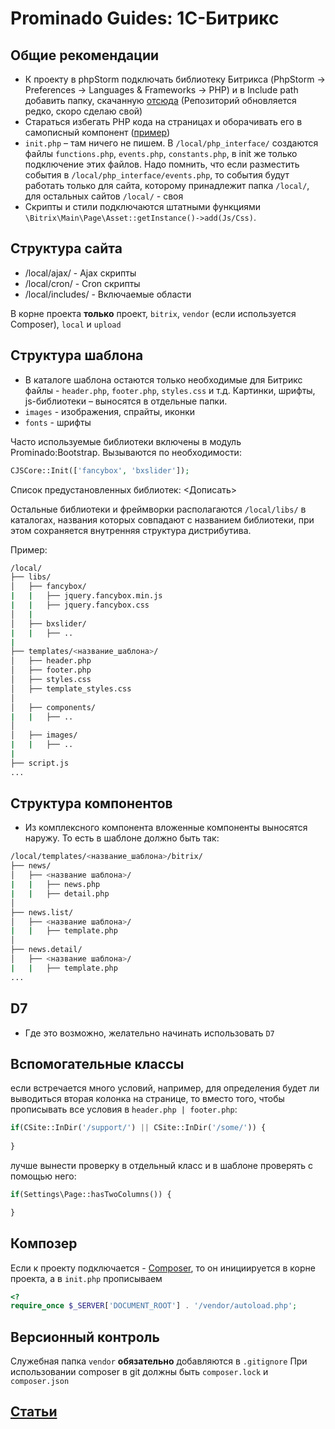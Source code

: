 # Prominado Guides: 1С-Битрикс

## Общие рекомендации
- К проекту в phpStorm подключать библиотеку Битрикса (PhpStorm -> Preferences -> Languages & Frameworks -> PHP) и в Include path добавить папку, скачанную [отсюда](https://github.com/matiaspub/bxApiDocs) (Репозиторий обновляется редко, скоро сделаю свой)
- Стараться избегать PHP кода на страницах и оборачивать его в самописный компонент ([пример](https://github.com/Prominado-ru/bitrix-component/))
- `init.php` – там ничего не пишем. В `/local/php_interface/` создаются файлы `functions.php`, `events.php`, `constants.php`, в init же только подключение этих файлов. Надо помнить, что если разместить события в `/local/php_interface/events.php`, то события будут работать только для сайта, которому принадлежит папка `/local/`, для остальных сайтов `/local/` - своя
- Скрипты и стили подключаются штатными функциями `\Bitrix\Main\Page\Asset::getInstance()->add(Js/Css)`.

## Структура сайта
- /local/ajax/ - Ajax скрипты
- /local/cron/ - Cron скрипты
- /local/includes/ - Включаемые области

В корне проекта **только** проект, ````bitrix````, ````vendor```` (если используется Composer), ````local```` и ````upload````

## Структура шаблона
- В каталоге шаблона остаются только необходимые для Битрикс файлы - `header.php`, `footer.php`, `styles.css` и т.д. Картинки, шрифты, js-библиотеки – выносятся в отдельные папки.
- `images` - изображения, спрайты, иконки
- `fonts` - шрифты

Часто используемые библиотеки включены в модуль Prominado:Bootstrap. 
Вызываются по необходимости:
```php
CJSCore::Init(['fancybox', 'bxslider']);
```  

Список предустановленных библиотек: <Дописать>

Остальные библиотеки и фреймворки располагаются ``/local/libs/`` в каталогах, названия которых совпадают с названием библиотеки, при этом сохраняется внутренняя структура дистрибутива.

Пример:

```bash
/local/
├── libs/
│   ├── fancybox/
|   |   ├── jquery.fancybox.min.js
|   |   ├── jquery.fancybox.css
│   |
│   ├── bxslider/
|   |   ├── ..
|
├── templates/<название_шаблона>/
│   ├── header.php
│   ├── footer.php
│   ├── styles.css
│   ├── template_styles.css
│
│   ├── components/
|   |   ├── ..
│
│   ├── images/
|   |   ├── ..
|
├── script.js
...
```

## Структура компонентов
- Из комплексного компонента вложенные компоненты выносятся наружу. То есть в шаблоне должно быть так:
```bash
/local/templates/<название_шаблона>/bitrix/
├── news/
│   ├── <название шаблона>/
|   |   ├── news.php
|   |   ├── detail.php
│
├── news.list/
│   ├── <название шаблона>/
|   |   ├── template.php
│
├── news.detail/
│   ├── <название шаблона>/
|   |   ├── template.php
...
```

## D7
- Где это возможно, желательно начинать использовать `D7`

## Вспомогательные классы

если встречается много условий, например, для определения будет ли выводиться вторая колонка на странице, то вместо того, чтобы прописывать все условия в ``header.php | footer.php``:

````php
if(CSite::InDir('/support/') || CSite::InDir('/some/')) {
    
}

````

лучше вынести проверку в отдельный класс и в шаблоне проверять с помощью него:
````php
if(Settings\Page::hasTwoColumns()) {

}
````

## Композер
Если к проекту подключается - [Composer](getcomposer.org), то он инициируется в корне проекта, а в ````init.php```` прописываем
````php
<?
require_once $_SERVER['DOCUMENT_ROOT'] . '/vendor/autoload.php';
````

## Версионный контроль
Служебная папка ````vendor```` **обязательно** добавляются в ````.gitignore````
При использовании composer в git должны быть ````composer.lock```` и ````composer.json````

## [Статьи](../Other/Links.md#Битрикс)
